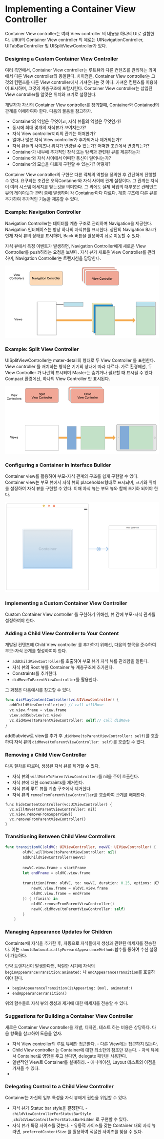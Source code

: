 # Implementing a Container View Controller

Container View controller는 여러 View controller 의 내용을 하나의 UI로 결합한다. UIKit의 Container View controller 의 예로는 UINavigationController, UITabBarController 및 UISplitViewController가 있다.



### Designing a Custom Container View Controller

여러 측면에서, Container View controller는 루트뷰와 다른 컨텐츠를 관리하는 의미에서 다른  View controller와 동일한다. 차이점은, Container View controller는 그것의 컨텐츠를 다른  View controller에서 가져온다는 것 이다.  가져온 컨텐츠를 이용하여 표시하며, 그것의 계층구조에 포함시킨다. Container View controller는 삽입된  View controller를 알맞은 위치와 크기로 설정한다.



개발자가 자신의 Container View controller를 정의할때, Container와 Contained의 관계를 이해하여야 한다. 다음의 물음을 참고하자.

- Container의 역할은 무엇이고, 자식 뷰들의 역할은 무엇인가?
- 동시에 최대 몇개의 자식뷰가 보여지는가?
- 자식 View controller끼리의 관계는 어떠한가?
- 얼마나 많은 자식 View controller가 추가되거나 제거되는가?
- 자식 뷰들의 사이즈나 위치가 변경될 수 있는가? 어떠한 조건에서 변경되는가?
- Container가 내부에 추가적인 장식 또는 탐색과 관련된 뷰를 제공하는가
- Container와 자식 사이에서 어떠한 통신이 일어나는가? 
- Container의 모습을 다르게 구현할 수 있는가? 어떻게?

Container View controller의 구현은 다른 객체의 역할을 정의한 후 간단하게 진행할 수 있다. 요구되는 조건은 오직Container와 자식 사이에 관계 설정이다. 그 관계는 자식이 여러 시스템 메세지를 받는것을 의미한다. 그 외에도 실제 작업의 대부분은 컨테인드 뷰의 레이아웃과 관리 중에 발생하며 각 Container마다 다르다.  계층 구조에 다른 뷰를 추가하여 추가적인 기능을 제공할 수 있다.



### Example: Navigation Controller

Navigation Controller는 데이터를 계층 구조로 관리하며 Navigation을 제공한다. Navigation 인터페이스는 항상 하나의 자식뷰를 표시한다. 상단의 Navigation Bar가 현재 자식 뷰의 상태를 표시하며, Back 버튼을 활용하여 뒤로 이동할 수 있다. 

자식 뷰에서 특정 이벤트가 발생하면, Navigation Controller에게 새로운 View Controller를 push하라는 요청을 보낸다. 자식 뷰가 새로운 View Controller를 관리하며, Navigation Controller는 트랜지션을 담당한다. 

![2-1](../resource/2-1.png)

### Example: Split View Controller

UISplitViewController는  mater-detail의 형태로 두 View Controller 를 표현한다. View controller 를 배치하는 형식은 기기의 상태에 따라 다르다.  가로 환경에선, 두 View Controller 가 나란히 표시되며 Master는 숨기거나 필요할 때 표시될 수 있다. Compact 환경에선, 하나의 View Controller 만 표시된다.

![2-2](../resource/2-2.png)

### Configuring a Container in Interface Builder

 Container view를 활용하여 부모-자식 관계의 구조를 쉽게 구현할 수 있다. Container view는 부모 뷰에서 자식 뷰의 placeholder형태로 표시되며, 크기와 위치를 설정하여 자식 뷰를 구현할 수 있다. 이때 자식 뷰는 부모 뷰와 함께 초기화 되어야 한다.

![2-3](../resource/2-3.png)

### Implementing a Custom Container View Controller

Custom Container View controller 를 구현하기 위해선, 뷰 간에 부모-자식 관계를 설정하여야 한다.



### Adding a Child View Controller to Your Content

개발된 컨텐츠에 Child View controller 를 추가하기 위해선, 다음의 항목을 준수하여 부모-자식 관계를 형성하여야 한다.

- `addChildViewController`를 호출하여 부모 뷰가 자식 뷰를 관리함을 알린다.
- 자식 뷰의 Root 뷰를 Container 뷰 계층구조에 추가한다. 
- Constraints를 추가한다.
- `didMoveToParentViewController`를 활용한다.

그 과정은 다음예시를 참고할 수 있다.

```swift
func disPlayContentController(vc:UIViewController) {
  addChildViewController(vc) // call willMove
  vc.view.frame = view.frame
  view.addSubview(vc.view)
  vc.didMove(toParentViewController: self)// call didMove
}
```

addSubview로 view를 추가 후 ,`didMove(toParentViewController: self)`를 호출하여 자식 뷰의 `didMove(toParentViewController: self)`를 호출할 수 있다. 



### Removing a Child View Controller

다음 절차를 따르며, 생성된 자식 뷰를 제거할 수 있다.

- 자식 뷰의 `willMoteToParentViewController:`를 nil을 주어 호출한다.
- 자식 뷰에 대한 constraints를 제거한다.
- 자식 뷰의 루트 뷰를 계층 구조에서 제거한다.
- 자식 뷰의 `remoeFromParentViewController`를 호출하여 관계를 해제한다.

```swif
func hideContentController(vc:UIViewController) {
  vc.willMove(toParentViewController: nil)
  vc.view.removeFromSuperview()
  vc.removeFromParentViewController()
}
```



### Transitioning Between Child View Controllers

```swift
func transitionVC(oldVC: UIViewController, newVC: UIViewController) {
        oldVC.willMove(toParentViewController: nil)
        addChildViewController(newVC)
        
        newVC.view.frame = startFrame
        let endFrame = oldVC.view.frame
        
        transition(from: oldVC, to: newVC, duration: 0.25, options: UIViewAnimationOptions.curveLinear, animations: {
            newVC.view.frame = oldVC.view.frame
            oldVC.view.frame = endFrame
        }) { (finish) in
            oldVC.removeFromParentViewController()
            newVC.didMove(toParentViewController: self)
        }
    }
```



### Managing Appearance Updates for Children

Containter에 자식을 추가한 후, 자동으로 자식들에게 생성과 관련된 메세지를 전송한다. 이는 `shouldAutomaticallyForwardAppearanceMethods`함수를 통하여 수신 설정이 가능하다. 

만약 트랜지선이 발생한다면, 적절한 시기에 자식의 `beginAppearanceTransition:animated:` 나 `endAppearanceTransition`를 호출하여야 한다. 

- `beginAppearanceTransition(isAppearing: Bool, animated:)`
- `endAppearanceTransition()`

위의 함수들로 자식 뷰의 생성과  제거에 대한 메세지를 전송할 수 있다.



### Suggestions for Building a Container View Controller

새로운 Container View controller을 개발, 디자인, 테스트 하는 비용은 상당하다. 다음 항목을 참고하여 도움을 얻자.

- 자식 View controller의 루트 뷰에만 접근한다. - 다른 View에는 접근하지 않는다.
- Child View controller 는 Container에 대한 최소한의 참조만 갖는다. - 자식 뷰에서 Container로 영향을 주고 싶다면, delegate 패턴을 사용한다.
- 일반적인 View로 Container를 설꼐하라. - 애니메이션,  Layout 테스트의 이점을 가져올 수 있다.
- ​

### Delegating Control to a Child View Controller

Container는 자신의 일부 특성을 자식 뷰에게 권한을 위임할 수 있다.

- 자식 뷰가 Statuc bar style을 결정한다. - `childViewControllerForStatusBarStyle` ,`childViewControllerForStatusBarHidden` 로 구현할 수 있다.
- 자식 뷰가 특정 사이즈를 갖는다. - 유동적 사이즈를 갖는 Container 내의 자식 뷰라면, `preferredContentSize` 를 활용하여 적절한 사이즈를 찾을 수 있다.